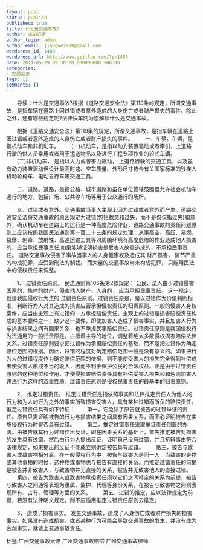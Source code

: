 ```yaml
---
layout: post
status: publish
published: true
title: 什么是交通事故?
author: 本站记者
author_login: admin
author_email: jiangwei909@gmail.com
wordpress_id: 1480
wordpress_url: http://www.gzjtlaw.com/?p=1480
date: 2011-05-29 09:30:28.000000000 +08:00
categories:
- 交通常识
tags: []
comments: []
---
```

　　导读：什么是交通事故?根据《道路交通安全法》第119条的规定，所谓交通事故，是指车辆在道路上因过错或者意外造成的人身伤亡或者财产损失的事件。除此之外，还有哪些规定呢?法律快车网为您解读什么是交通事故。　　根据《道路交通安全法》第119条的规定，所谓交通事故，是指车辆在道路上因过错或者意外造成的人身伤亡或者财产损失的事件。　　一、车辆。车辆，是指机动车和非机动车。　　(一)机动车，是指以动力装置驱动或者牵引，上道路行驶的供人员乘用或者用于运送物品以及进行工程专项作业的轮式车辆。　　(二)非机动车， 是指以人力或者畜力驱动， 上道路行驶的交通工具，以及虽有动力装置驱动但设计最高时速、空车质量、外形尺寸符合有关国家标准的残疾人机动轮椅车、电动自行车等交通工具。　　二、道路。道路，是指公路、城市道路和虽在单位管辖范围但允许社会机动车通行的地方，包括广场、公共停车场等用于公众通行的场所。　　三、过错或者意外。交通事故当事人主观上因为过错或者意外而产生。道路交通安全法将交通事故的原因规定为过错(包括故意和过失，而不是仅仅指过失)和意外，确认机动车在道路上的运行是一种高度危险作业，道路交通事故的责任问题原则上应该按照我国民法通则第一百二十三条的规定处理：从事高空、高压、易燃、易爆、剧毒、放射性、高速运输工具等对周围环境有高度危险的作业造成他人损害的，应当承担民事责任;如果能够证明损害是受害人故意造成的，不承担民事责任。 道路交通事故侵害了事故当事人的人身健康权及造成其 财产损害， 情节严重的构成犯罪，应受到刑法的制裁。 而大量的交通事故尚未构成犯罪， 只能用民法中的侵权责任来调整。　　1、 过错责任原则。 民法通则第106条第2款规定： 公民、法人由于过错侵害国家的、集体的财产，侵害他人财产、人身的 ，应当承担民事责任。 这一规定， 就是我国侵权行为法的 过错责任原则。过错责任原是，是以过错作为价值判断标准，判断行为人对其造成的损害应否承担侵权责任的归责原则。一般的侵害人身权案件，应当由主观上有过错的一方承担赔偿责任。主观上的过错是损害赔偿责任构成的基本要件之一，缺少这一要件，即使加害人造成了损害事实，并且加害人行为与损害结果之间有因果关系，也不承担民事赔偿责任。过错责任原则是我国侵权行为法通用的一般归责原是，占据着主导的地位，调整着绝大多数侵权损害赔偿法律关系。过错责任原则要求把过错作为承担赔偿责任的基础，而不是把过错作为确定赔偿范围的根据。因此，过错的程度对确定赔偿范围一般是没有意义的。如果把行为人的过错程度作为确定赔偿范围的依据，则不能使受害人的损失完全得到补偿或者使受害人形成不当的收入，因而不利于保护公民的合法权益。正是由于过错责任原则的这种地位和作用，才使侵损害赔偿责任具有补偿受害人损失和和惩罚加害人违法行为这样的双重性质。过错责任原则是侵权民事责任的最基本的归责原则。　　2、 推定过错责任。 推定过错责任是指依照事实和法律推定责任人为他人的行为和为人的行为之外的事实所致损害受害人，具有某种过错而所负的赔偿责任。 推定过错责任具有如下特征：　　第一，它免除了原告就被告的过错举证的责任。原告只需证明被告的行为与损害结果之间具有因果关系，而不必证明被告在实施侵权行为时是否具有过错。　　第二，推定过错责任采取举证责任倒置的办法。由被告就其行为过错作出反证，即在因果关系的基础上，首先推定被告对损害的发生具有过错，然后由行为人提出反证，证明自己没有过错，并且抗辩事由符合法律规定，如果提出的反证不能成立则确定被告具有过错。　　第三，被告与致害人或致害物相分离。在一般侵权行为中，被告与致害人是同一人，当致害的是物或其他事物的时候，这种物或事物也与被告有直接的关系。而推定过错责任的前提是被告并非致害人，与致害物并无直接的关系，被告并无致害他人的直接过错。　　第四，被告为致害人或致害物承担责任须以它们之间特定的关系为前提，被告与致害人之间通常表现为隶属、监护、代理等身份关系，在被告与致害物之间则表现所有、占有、管理等方面的关系。　　第五、过错的推定，应以法律规定为前提，若没有法律明文规定，则不应适用推定过错责任原则去推定。　　3、 造成了损害事实。 发生交通事故，造成了人身伤亡或者财产损失的损害事实。如果没有造成损害，或者某种行为可能会导致交通事故的发生，并没有成为客观事实，就谈上交通事故责任。标签:广州交通事故索赔 广州交通事故赔偿 广州交通事故律师
